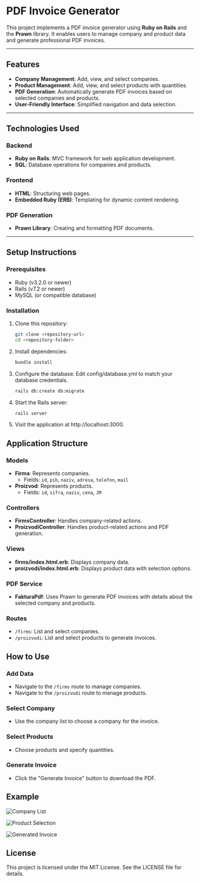 # PDF Invoice Generator

This project implements a PDF invoice generator using **Ruby on Rails** and the **Prawn** library. It enables users to manage company and product data and generate professional PDF invoices.

---

## Features
- **Company Management**: Add, view, and select companies.
- **Product Management**: Add, view, and select products with quantities.
- **PDF Generation**: Automatically generate PDF invoices based on selected companies and products.
- **User-Friendly Interface**: Simplified navigation and data selection.

---

## Technologies Used

### Backend
- **Ruby on Rails**: MVC framework for web application development.
- **SQL**: Database operations for companies and products.

### Frontend
- **HTML**: Structuring web pages.
- **Embedded Ruby (ERB)**: Templating for dynamic content rendering.

### PDF Generation
- **Prawn Library**: Creating and formatting PDF documents.

---

## Setup Instructions

### Prerequisites
- Ruby (v3.2.0 or newer)
- Rails (v7.2 or newer)
- MySQL (or compatible database)

### Installation
1. Clone this repository:
   ```bash
   git clone <repository-url>
   cd <repository-folder>
2. Install dependencies:
   ```bash
   bundle install
3. Configure the database:
   Edit config/database.yml to match your database credentials.
   ```bash
   rails db:create db:migrate
4. Start the Rails server:
   ```bash
   rails server
5. Visit the application at http://localhost:3000.

## Application Structure

### Models
- **Firma**: Represents companies.
  - Fields: `id`, `pib`, `naziv`, `adresa`, `telefon`, `mail`
- **Proizvod**: Represents products.
  - Fields: `id`, `sifra`, `naziv`, `cena`, `JM`

### Controllers
- **FirmsController**: Handles company-related actions.
- **ProizvodiController**: Handles product-related actions and PDF generation.

### Views
- **firms/index.html.erb**: Displays company data.
- **proizvodi/index.html.erb**: Displays product data with selection options.

### PDF Service
- **FakturaPdf**: Uses Prawn to generate PDF invoices with details about the selected company and products.

### Routes
- `/firms`: List and select companies.
- `/proizvodi`: List and select products to generate invoices.

## How to Use

### Add Data
- Navigate to the `/firms` route to manage companies.
- Navigate to the `/proizvodi` route to manage products.

### Select Company
- Use the company list to choose a company for the invoice.

### Select Products
- Choose products and specify quantities.

### Generate Invoice
- Click the "Generate Invoice" button to download the PDF.

## Example

![Company List](readmePhotos/companyList.png)

![Product Selection](readmePhotos/productSelection.png)

![Generated Invoice](readmePhotos/generatedInvoice.png)


## License

This project is licensed under the MIT License. See the LICENSE file for details.
